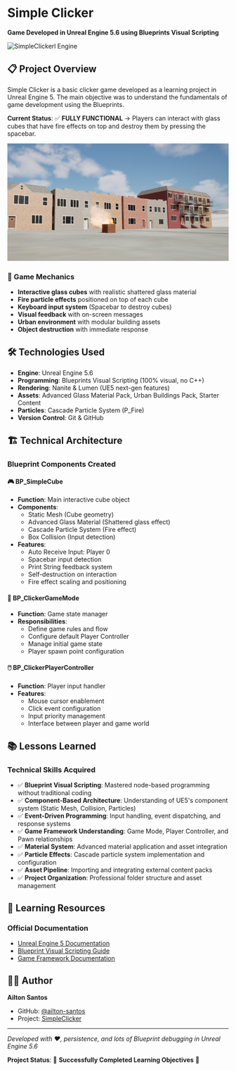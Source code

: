 # Simple Clicker

**Game Developed in Unreal Engine 5.6 using Blueprints Visual Scripting**

![SimpleClickerl Engine](https://img.shields.io/badge/Unreal%20Engine-5.6+-blue?style=flat-square&logo=unrealengine)


## 📋 Project Overview

Simple Clicker is a basic clicker game developed as a learning project in Unreal Engine 5. The main objective was to understand the fundamentals of game development using the Blueprints.

**Current Status**: ✅ **FULLY FUNCTIONAL** -> Players can interact with glass cubes that have fire effects on top and destroy them by pressing the spacebar.

<p align="center">
<img src="https://github.com/ailton-santos/SimpleClicker/blob/main/Project_Screenshot.png" alt="SimpleClicker Game Screenshot" width="600"/>
</p>



### 🎯 Game Mechanics
- **Interactive glass cubes** with realistic shattered glass material
- **Fire particle effects** positioned on top of each cube
- **Keyboard input system** (Spacebar to destroy cubes)
- **Visual feedback** with on-screen messages
- **Urban environment** with modular building assets
- **Object destruction** with immediate response

## 🛠️ Technologies Used

- **Engine**: Unreal Engine 5.6
- **Programming**: Blueprints Visual Scripting (100% visual, no C++)
- **Rendering**: Nanite & Lumen (UE5 next-gen features)
- **Assets**: Advanced Glass Material Pack, Urban Buildings Pack, Starter Content
- **Particles**: Cascade Particle System (P_Fire)
- **Version Control**: Git & GitHub

## 🏗️ Technical Architecture

### Blueprint Components Created

#### 🎮 BP_SimpleCube
- **Function**: Main interactive cube object
- **Components**:
  - Static Mesh (Cube geometry)
  - Advanced Glass Material (Shattered glass effect)
  - Cascade Particle System (Fire effect)
  - Box Collision (Input detection)
- **Features**:
  - Auto Receive Input: Player 0
  - Spacebar input detection
  - Print String feedback system
  - Self-destruction on interaction
  - Fire effect scaling and positioning

#### 🎯 BP_ClickerGameMode
- **Function**: Game state manager
- **Responsibilities**:
  - Define game rules and flow
  - Configure default Player Controller
  - Manage initial game state
  - Player spawn point configuration

#### 🖱️ BP_ClickerPlayerController
- **Function**: Player input handler
- **Features**:
  - Mouse cursor enablement
  - Click event configuration
  - Input priority management
  - Interface between player and game world

## 📚 Lessons Learned

### Technical Skills Acquired
- ✅ **Blueprint Visual Scripting**: Mastered node-based programming without traditional coding
- ✅ **Component-Based Architecture**: Understanding of UE5's component system (Static Mesh, Collision, Particles)
- ✅ **Event-Driven Programming**: Input handling, event dispatching, and response systems
- ✅ **Game Framework Understanding**: Game Mode, Player Controller, and Pawn relationships
- ✅ **Material System**: Advanced material application and asset integration
- ✅ **Particle Effects**: Cascade particle system implementation and configuration
- ✅ **Asset Pipeline**: Importing and integrating external content packs
- ✅ **Project Organization**: Professional folder structure and asset management


## 📖 Learning Resources

### Official Documentation
- [Unreal Engine 5 Documentation](https://docs.unrealengine.com/5.0/en-US/)
- [Blueprint Visual Scripting Guide](https://docs.unrealengine.com/5.0/en-US/blueprints-visual-scripting-in-unreal-engine/)
- [Game Framework Documentation](https://docs.unrealengine.com/5.0/en-US/game-framework-classes-in-unreal-engine/)


## 🙋‍♂️ Author

**Ailton Santos**
- GitHub: [@ailton-santos](https://github.com/ailton-santos)
- Project: [SimpleClicker](https://github.com/ailton-santos/SimpleClicker)

---

*Developed with ❤️, persistence, and lots of Blueprint debugging in Unreal Engine 5.6*

**Project Status**: 🎉 **Successfully Completed Learning Objectives** 🎉
